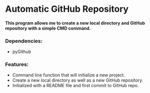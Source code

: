 # Automatic GitHub Repository

#### This program allows me to create a new local directory and GitHub repository with a simple CMD command.

### Dependencies:
- pyGithub

### Features:
- Command line function that will initialize a new project. 
- Create a new local directory as well as a new GitHub repository.
- Initialized with a README file and first commit to GitHub repo.

